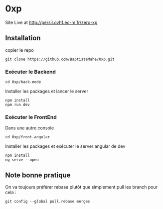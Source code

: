 # 0xp

Site Live at http://persil.ovh1.ec-m.fr/zero-xp

## Installation
copier le repo
~~~shell
git clone https://github.com/BaptisteMahe/0xp.git
~~~

### Exécuter le Backend
~~~shell
cd 0xp/back-node
~~~
Installer les packages et lancer le server
~~~shell
npm install
npm run dev
~~~

### Exécuter le FrontEnd
Dans une autre console
~~~shell
cd 0xp/front-angular
~~~
Installer les packages et exécuter le server angular de dev
~~~shell
npm install
ng serve --open
~~~

## Note bonne pratique
On va toujours préférer rebase plutôt que simplement pull les branch pour cela :
~~~shell
git config --global pull.rebase merges
~~~
